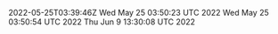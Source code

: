 2022-05-25T03:39:46Z
Wed May 25 03:50:23 UTC 2022
Wed May 25 03:50:54 UTC 2022
Thu Jun  9 13:30:08 UTC 2022
